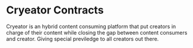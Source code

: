 # Cryeator Contracts

Cryeator is an hybrid content consuming platform that put creators in charge of their content while closing the gap between content consumers and creator. Giving special previledge to all creators out there.